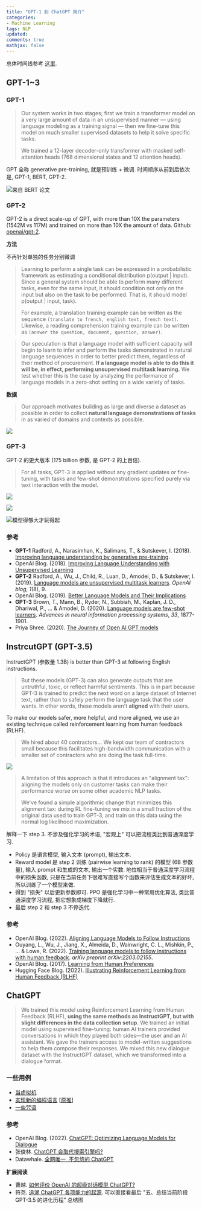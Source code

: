 ```yaml
---
title: "GPT-1 到 ChatGPT 简介"
categories:
- Machine Learning
tags: NLP
updated: 
comments: true
mathjax: false
---
```


总体时间线参考 [这里](https://lifearchitect.ai/chatgpt/#:~:text=The%20Memo.-,Timeline%20to%20ChatGPT,-Date).

## GPT-1~3

### GPT-1

> Our system works in two stages; first we train a transformer model on a very large amount of data in an unsupervised manner — using language modeling as a training signal — then we fine-tune this model on much smaller supervised datasets to help it solve specific tasks. 
> 
> We trained a 12-layer decoder-only transformer with masked self-attention heads (768 dimensional states and 12 attention heads).

GPT 全称 generative pre-training, 就是预训练 + 微调. 时间顺序从前到后依次是, GPT-1, BERT, GPT-2.

![来自 BERT 论文](https://shiina18.github.io/assets/posts/images/221634209239691.png "来自 BERT 论文")

<!-- more -->

### GPT-2

GPT-2 is a direct scale-up of GPT, with more than 10X the parameters (1542M vs 117M) and trained on more than 10X the amount of data. Github: [openai/gpt-2](https://github.com/openai/gpt-2).

**方法**

不再针对单独的任务分别微调

> Learning to perform a single task can be expressed in a probabilistic framework as estimating a conditional distribution p(output | input). Since a general system should be able to perform many different tasks, even for the same input, it should condition not only on the input but also on the task to be performed. That is, it should model p(output | input, task). 
>
> For example, a translation training example can be written as the sequence `(translate to
french, english text, french text)`. Likewise, a reading comprehension training example can be written as `(answer the question, document, question, answer)`.

>  Our speculation is that a language model with sufficient capacity will begin to learn to infer and perform the tasks demonstrated in natural language sequences in order to better predict them, regardless of their method of procurement. **If a language model is able to do this it will be, in effect, performing unsupervised multitask learning.** We test whether this is the case by analyzing the performance of language models in a zero-shot setting on a wide variety of tasks.

**数据**

> Our approach motivates building as large and diverse a dataset as possible in order to collect **natural language demonstrations of tasks** in as varied of domains and contexts as possible.

![](https://shiina18.github.io/assets/posts/images/518713610227558.png)

### GPT-3

GPT-2 的更大版本 (175 billion 参数, 是 GPT-2 的上百倍).

> For all tasks, GPT-3 is applied without any gradient updates or fine-tuning, with tasks and few-shot demonstrations specified purely via text interaction with the model.

![](https://shiina18.github.io/assets/posts/images/389065012236948.png)

![](https://shiina18.github.io/assets/posts/images/578433412247724.png)

![模型得够大才玩得起](https://shiina18.github.io/assets/posts/images/92663912240393.png "模型得够大才玩得起")

### 参考

- **GPT-1** Radford, A., Narasimhan, K., Salimans, T., & Sutskever, I. (2018). [Improving language understanding by generative pre-training](https://cdn.openai.com/research-covers/language-unsupervised/language_understanding_paper.pdf).
- OpenAI Blog. (2018). [Improving Language Understanding with Unsupervised Learning](https://openai.com/blog/language-unsupervised/)
- **GPT-2** Radford, A., Wu, J., Child, R., Luan, D., Amodei, D., & Sutskever, I. (2019). [Language models are unsupervised multitask learners](https://cdn.openai.com/better-language-models/language_models_are_unsupervised_multitask_learners.pdf). *OpenAI blog*, *1*(8), 9.
- OpenAI Blog. (2019). [Better Language Models and Their Implications](https://openai.com/blog/better-language-models/)
- **GPT-3** Brown, T., Mann, B., Ryder, N., Subbiah, M., Kaplan, J. D., Dhariwal, P., ... & Amodei, D. (2020). [Language models are few-shot learners](https://arxiv.org/pdf/2005.14165.pdf). *Advances in neural information processing systems*, *33*, 1877-1901.
- Priya Shree. (2020). [The Journey of Open AI GPT models](https://medium.com/walmartglobaltech/the-journey-of-open-ai-gpt-models-32d95b7b7fb2)

## InstrcutGPT (GPT-3.5)

InstructGPT (参数量 1.3B) is better than GPT-3 at following English instructions.

> But these models (GPT-3) can also generate outputs that are untruthful, toxic, or reflect harmful sentiments. This is in part because GPT-3 is trained to predict the next word on a large dataset of Internet text, rather than to safely perform the language task that the user wants. In other words, these models aren't **aligned** with their users.

To make our models safer, more helpful, and more aligned, we use an existing technique called reinforcement learning from human feedback (RLHF). 

> We hired about 40 contractors... We kept our team of contractors small because this facilitates high-bandwidth communication with a smaller set of contractors who are doing the task full-time.

![](https://shiina18.github.io/assets/posts/images/40600917248186.png)

> A limitation of this approach is that it introduces an "alignment tax": aligning the models only on customer tasks can make their performance worse on some other academic NLP tasks. 
>
> We've found a simple algorithmic change that minimizes this alignment tax: during RL fine-tuning we mix in a small fraction of the original data used to train GPT-3, and train on this data using the normal log likelihood maximization.

解释一下 step 3. 不涉及强化学习的术语, "宏观上" 可以把流程类比到普通深度学习. 

- Policy 是语言模型, 输入文本 (prompt), 输出文本.
- Reward model 是 step 2 训练 (pairwise learning to rank) 的模型 (6B 参数量), 输入 prompt 和生成的文本, 输出一个实数. 地位相当于普通深度学习流程中的损失函数, 只是在当前任务下很难写直接写个函数来评估生成文本的好坏, 所以训练了一个模型来做.
- 得到 "损失" 以后更新参数即可. PPO 是强化学习中一种常用优化算法, 类比普通深度学习流程, 把它想象成梯度下降就行.
- 最后 step 2 和 step 3 不停迭代.

### 参考

- OpenAI Blog. (2022). [Aligning Language Models to Follow Instructions](https://openai.com/blog/instruction-following/)
- Ouyang, L., Wu, J., Jiang, X., Almeida, D., Wainwright, C. L., Mishkin, P., ... & Lowe, R. (2022). [Training language models to follow instructions with human feedback](https://arxiv.org/abs/2203.02155). *arXiv preprint arXiv:2203.02155*.
- OpenAI Blog. (2017). [Learning from Human Preferences](https://openai.com/blog/deep-reinforcement-learning-from-human-preferences/)
- Hugging Face Blog. (2022). [Illustrating Reinforcement Learning from Human Feedback (RLHF)](https://huggingface.co/blog/rlhf)

## ChatGPT

> We trained this model using Reinforcement Learning from Human Feedback (RLHF), **using the same methods as InstructGPT, but with slight differences in the data collection setup**. We trained an initial model using supervised fine-tuning: human AI trainers provided conversations in which they played both sides—the user and an AI assistant. We gave the trainers access to model-written suggestions to help them compose their responses. We mixed this new dialogue dataset with the InstructGPT dataset, which we transformed into a dialogue format.

### 一些用例

- [当虚拟机](https://www.zhihu.com/question/570189639/answer/2788647814)
- [实现新的编程语言](https://share.api.weibo.cn/share/357446941,4843306712043720.html?weibo_id=4843306712043720) [[原推](https://twitter.com/tisoga/status/1599347662888882177?s=46&t=ghNYNFoEsrlOJZXLYaWa2w)]
- [一些咒语](https://onetwo.ren/ChatGPT-Magic-Chat/#Index:Index)

### 参考

- OpenAI Blog. (2022). [ChatGPT: Optimizing Language Models for Dialogue](https://openai.com/blog/chatgpt/)
- 张俊林. [ChatGPT 会取代搜索引擎吗?](https://mp.weixin.qq.com/s/hKnJclVG11H5LbQuKkXMjg) 
- Datawhale. [全网唯一, 不忽悠的 ChatGPT](https://mp.weixin.qq.com/s/pxAo75C7mimlm3bJMKkrfg)

**扩展阅读**

- 曹越. [如何评价 OpenAI 的超级对话模型 ChatGPT?](https://www.zhihu.com/question/570189639/answer/2787763735)
- 符尧. [追溯 ChatGPT 各项能力的起源](https://mp.weixin.qq.com/s/VYv8BRgGnp9ZTuXxaSuFwg). 可以直接看最后 "五、总结当前阶段 GPT-3.5 的进化历程" 总结图